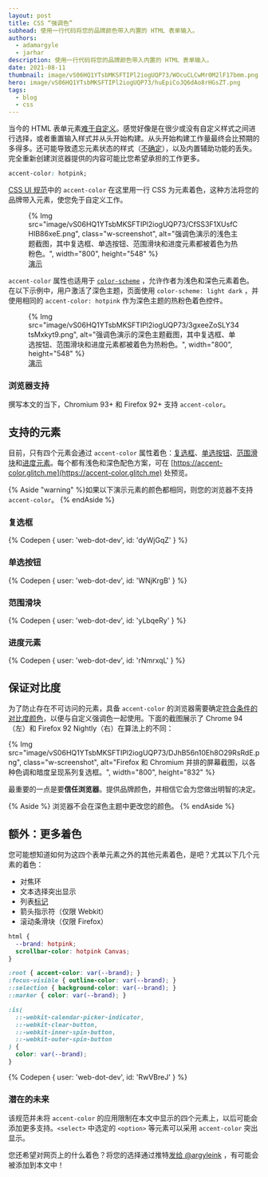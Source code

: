 ```yaml
---
layout: post
title: CSS “强调色”
subhead: 使用一行代码将您的品牌颜色带入内置的 HTML 表单输入。
authors:
  - adamargyle
  - jarhar
description: 使用一行代码将您的品牌颜色带入内置的 HTML 表单输入。
date: 2021-08-11
thumbnail: image/vS06HQ1YTsbMKSFTIPl2iogUQP73/WOcuCLCwMr0M2lF17bmm.png
hero: image/vS06HQ1YTsbMKSFTIPl2iogUQP73/huEpiCoJQ6dAo8rHGsZT.png
tags:
  - blog
  - css
---
```


当今的 HTML 表单元素[难于自定义](https://codepen.io/GeoffreyCrofte/pen/BiHzp)。感觉好像是在很少或没有自定义样式之间进行选择，或者重置输入样式并从头开始构建。从头开始构建工作量最终会比预期的多得多。还可能导致遗忘元素状态的样式（[不确定](https://developer.mozilla.org/docs/Web/CSS/:indeterminate)），以及内置辅助功能的丢失。完全重新创建浏览器提供的内容可能比您希望承担的工作更多。

```css
accent-color: hotpink;
```

[CSS UI 规范](https://www.w3.org/TR/css-ui-4/#widget-accent)中的 `accent-color` 在这里用一行 CSS 为元素着色，这种方法将您的品牌带入元素，使您免于自定义工作。

<figure class="w-figure ">{% Img src="image/vS06HQ1YTsbMKSFTIPl2iogUQP73/CfSS3F1XUsfCHIB86xeE.png", class="w-screenshot", alt="强调色演示的浅色主题截图，其中复选框、单选按钮、范围滑块和进度元素都被着色为热粉色。", width="800", height="548" %}<figcaption class="w-figure"><a href="https://codepen.io/web-dot-dev/pen/PomBZdy">演示</a></figcaption></figure>

`accent-color` 属性也适用于 [`color-scheme`](/color-scheme/) ，允许作者为浅色和深色元素着色。在以下示例中，用户激活了深色主题，页面使用 `color-scheme: light dark` ，并使用相同的 `accent-color: hotpink` 作为深色主题的热粉色着色控件。

<figure class="w-figure">{% Img src="image/vS06HQ1YTsbMKSFTIPl2iogUQP73/3gxeeZoSLY34tsMxkyt9.png", alt="强调色演示的深色主题截图，其中复选框、单选按钮、范围滑块和进度元素都被着色为热粉色。", width="800", height="548" %}<figcaption class="w-figure"><a href="https://codepen.io/web-dot-dev/pen/PomBZdy">演示</a></figcaption></figure>

### 浏览器支持

撰写本文的当下，Chromium 93+ 和 Firefox 92+ 支持 `accent-color`。

## 支持的元素

目前，只有四个元素会通过 `accent-color` 属性着色：[复选框](#checkbox)、[单选按钮](#radio)、[范围滑块](#range)和[进度元素](#progress)。每个都有浅色和深色配色方案，可在 [https://accent-color.glitch.me](https://accent-color.glitch.me) 处预览。

{% Aside "warning" %}如果以下演示元素的颜色都相同，则您的浏览器不支持 `accent-color`。 {% endAside %}

### 复选框

{% Codepen { user: 'web-dot-dev', id: 'dyWjGqZ' } %}

### 单选按钮

{% Codepen { user: 'web-dot-dev', id: 'WNjKrgB' } %}

### 范围滑块

{% Codepen { user: 'web-dot-dev', id: 'yLbqeRy' } %}

### 进度元素

{% Codepen { user: 'web-dot-dev', id: 'rNmrxqL' } %}

## 保证对比度

为了防止存在不可访问的元素，具备 `accent-color` 的浏览器需要确定[符合条件的对比度颜色](https://webaim.org/articles/contrast/)，以便与自定义强调色一起使用。下面的截图展示了 Chrome 94（左）和 Firefox 92 Nightly（右）在算法上的不同：

{% Img src="image/vS06HQ1YTsbMKSFTIPl2iogUQP73/DJhB56n10Eh8O29RsRdE.png", class="w-screenshot", alt="Firefox 和 Chromium 并排的屏幕截图，以各种色调和暗度呈现系列复选框。", width="800", height="832" %}

最重要的一点是要**信任浏览器**。提供品牌颜色，并相信它会为您做出明智的决定。

{% Aside %} 浏览器不会在深色主题中更改您的颜色。 {% endAside %}

## 额外：更多着色

您可能想知道如何为这四个表单元素之外的其他元素着色，是吧？尤其以下几个元素的着色：

- 对焦环
- 文本选择突出显示
- 列表[标记](/css-marker-pseudo-element/)
- 箭头指示符（仅限 Webkit）
- 滚动条滑块（仅限 Firefox）

```css
html {
  --brand: hotpink;
  scrollbar-color: hotpink Canvas;
}

:root { accent-color: var(--brand); }
:focus-visible { outline-color: var(--brand); }
::selection { background-color: var(--brand); }
::marker { color: var(--brand); }

:is(
  ::-webkit-calendar-picker-indicator,
  ::-webkit-clear-button,
  ::-webkit-inner-spin-button,
  ::-webkit-outer-spin-button
) {
  color: var(--brand);
}
```

{% Codepen { user: 'web-dot-dev', id: 'RwVBreJ' } %}

### 潜在的未来

该规范并未将 `accent-color` 的应用限制在本文中显示的四个元素上，以后可能会添加更多支持。`<select>` 中选定的 `<option>` 等元素可以采用 `accent-color` 突出显示。

您还希望对网页上的什么着色？将您的选择通过推特[发给 @argyleink](https://twitter.com/argyleink) ，有可能会被添加到本文中！
